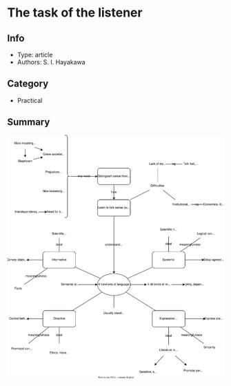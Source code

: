 # The task of the listener

## Info
- Type: article
- Authors: S. I. Hayakawa

## Category
- Practical

## Summary
<img src="./resources/the-task-of-the-listener.drawio.svg"/>